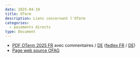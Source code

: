 ```yaml
---
date: 2025-04-18
title: OTerm
description: Liens concernant l'OTerm
categories:
  - paiements directs
type: Document
---
```


<ul>
  <li>
    <a href="../../fichiers/OTerm 2025 FR.pdf" target="_blank">PDF OTerm 2025 FR</a> avec commentaires / <a href="../../fichiers/OTerm 2025 DE.pdf" target="_blank">DE</a> 
    (<a href="https://www.fedlex.admin.ch/eli/cc/1999/13/fr" target="_blank">fedlex FR</a> / 
    <a href="https://www.fedlex.admin.ch/eli/cc/1999/13/de" target="_blank">DE</a>)
  </li>
  <li>
    <a href="https://www.blw.admin.ch/fr/paiements-directs-apercu" target="_blank">Page web source OFAG</a>
  </li>
</ul>
